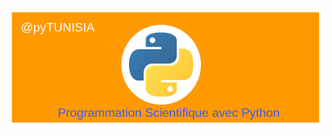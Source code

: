 

![](images/pyTUNISIA.png)

 <preview-lia src="https://liascript.github.io/course/?https://liamd.informatik.tu-freiberg.de//dxEOgI2Vm/download#1" target="_blank">
 </preview-lia>
    

